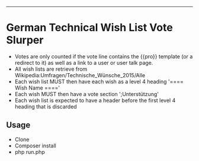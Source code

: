  - - -
German Technical Wish List Vote Slurper
====================

 - Votes are only counted if the vote line contains the {{pro}} template (or a redirect to it) as well as a link to a user or user talk page.
 - All wish lists are retrieve from Wikipedia:Umfragen/Technische_Wünsche_2015/Alle
 - Each wish list MUST then have each wish as a level 4 heading '==== Wish Name ===='
 - Each wish MUST then have a vote section ';Unterstützung'
 - Each wish list is expected to have a header before the first level 4 heading that is discarded

## Usage

 - Clone
 - Composer install
 - php run.php